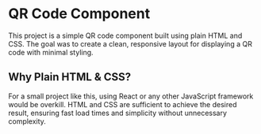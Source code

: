 # QR Code Component

This project is a simple QR code component built using plain HTML and CSS. The
goal was to create a clean, responsive layout for displaying a QR code with
minimal styling.

## Why Plain HTML & CSS?

For a small project like this, using React or any other JavaScript framework
would be overkill. HTML and CSS are sufficient to achieve the desired result,
ensuring fast load times and simplicity without unnecessary complexity.
